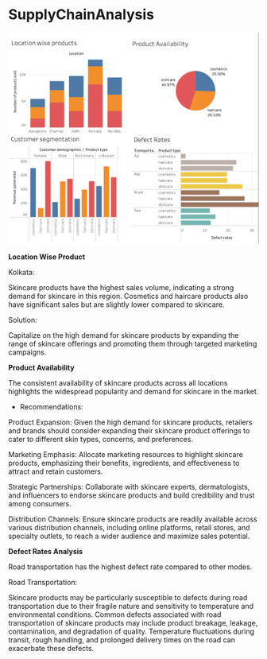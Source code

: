 # SupplyChainAnalysis
![Logo](https://github.com/JerylLee/SupplyChainAnalysis/blob/main/Screenshot%202024-01-27%20at%203.43.01%20PM.png?raw=true)

**Location Wise Product**

Kolkata:

Skincare products have the highest sales volume, indicating a strong demand for skincare in this region.
Cosmetics and haircare products also have significant sales but are slightly lower compared to skincare.

Solution:

Capitalize on the high demand for skincare products by expanding the range of skincare offerings and promoting them through targeted marketing campaigns.

**Product Availability**

The consistent availability of skincare products across all locations highlights the widespread popularity and demand for skincare in the market.

- Recommendations:

Product Expansion: Given the high demand for skincare products, retailers and brands should consider expanding their skincare product offerings to cater to different skin types, concerns, and preferences.

Marketing Emphasis: Allocate marketing resources to highlight skincare products, emphasizing their benefits, ingredients, and effectiveness to attract and retain customers.

Strategic Partnerships: Collaborate with skincare experts, dermatologists, and influencers to endorse skincare products and build credibility and trust among consumers.

Distribution Channels: Ensure skincare products are readily available across various distribution channels, including online platforms, retail stores, and specialty outlets, to reach a wider audience and maximize sales potential.


**Defect Rates Analysis**

Road transportation has the highest defect rate compared to other modes.

Road Transportation:

Skincare products may be particularly susceptible to defects during road transportation due to their fragile nature and sensitivity to temperature and environmental conditions.
Common defects associated with road transportation of skincare products may include product breakage, leakage, contamination, and degradation of quality.
Temperature fluctuations during transit, rough handling, and prolonged delivery times on the road can exacerbate these defects.
